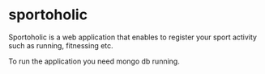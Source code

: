 sportoholic
===========

Sportoholic is a web application that enables to register your sport activity such as running, fitnessing etc. 

To run the application you need mongo db running.

